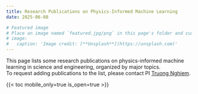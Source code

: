 ```yaml
---
title: Research Publications on Physics-Informed Machine Learning
date: 2025-06-08

# Featured image
# Place an image named `featured.jpg/png` in this page's folder and customize its options here.
# image:
#   caption: 'Image credit: [**Unsplash**](https://unsplash.com)'
---
```


This page lists some research publications on physics-informed machine learning in science and engineering, organized by major topics.\
To request adding publications to the list, please contact PI [Truong Nghiem](https://truong.nxtlab.org/).

<!-- List the papers maybe by high-level topics as level-2 sections. -->

{{< toc mobile_only=true is_open=true >}}

<!-- ## Topic 1

## Topic 2 -->
